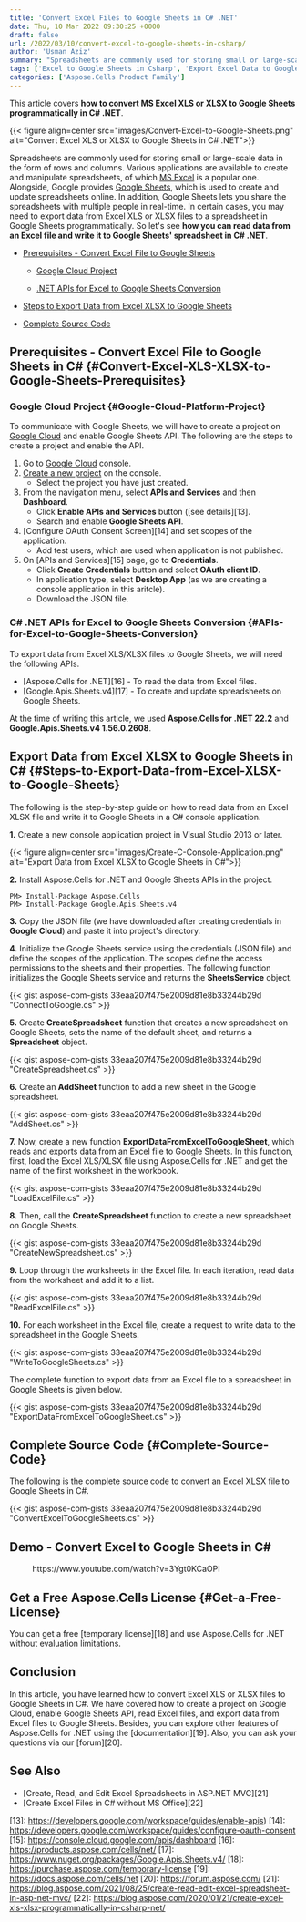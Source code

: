 ```yaml
---
title: 'Convert Excel Files to Google Sheets in C# .NET'
date: Thu, 10 Mar 2022 09:30:25 +0000
draft: false
url: /2022/03/10/convert-excel-to-google-sheets-in-csharp/
author: 'Usman Aziz'
summary: "Spreadsheets are commonly used for storing small or large-scale data in the form of rows and columns. Various applications are available to create and manipulate spreadsheets, of which [MS Excel][1] is a popular one. Alongside, Google provides [Google Sheets][2], which is used to create and update spreadsheets online. In addition, Google Sheets lets you share the spreadsheets with multiple people in real-time. In certain cases, you may need to export data from Excel XLS or XLSX files to a spreadsheet in Google Sheets programmatically. So let's see **how you can read data from an Excel file and write it to Google Sheets' spreadsheet in C# .NET**."
tags: ['Excel to Google Sheets in Csharp', 'Export Excel Data to Google Sheets in Csharp', 'XLS to Google Sheets in Csharp', 'XLSX to Google Sheets in Csharp']
categories: ['Aspose.Cells Product Family']
---
```


This article covers **how to convert MS Excel XLS or XLSX to Google Sheets programmatically in C# .NET**.



{{< figure align=center src="images/Convert-Excel-to-Google-Sheets.png" alt="Convert Excel XLS or XLSX to Google Sheets in C# .NET">}}


Spreadsheets are commonly used for storing small or large-scale data in the form of rows and columns. Various applications are available to create and manipulate spreadsheets, of which [MS Excel][3] is a popular one. Alongside, Google provides [Google Sheets][4], which is used to create and update spreadsheets online. In addition, Google Sheets lets you share the spreadsheets with multiple people in real-time. In certain cases, you may need to export data from Excel XLS or XLSX files to a spreadsheet in Google Sheets programmatically. So let's see **how you can read data from an Excel file and write it to Google Sheets' spreadsheet in C# .NET**.

*   [Prerequisites - Convert Excel File to Google Sheets][5]
    
    *   [Google Cloud Project][6]
    
    *   [.NET APIs for Excel to Google Sheets Conversion][7]
*   [Steps to Export Data from Excel XLSX to Google Sheets][8]
*   [Complete Source Code][9]

## Prerequisites - Convert Excel File to Google Sheets in C# {#Convert-Excel-XLS-XLSX-to-Google-Sheets-Prerequisites}

### Google Cloud Project {#Google-Cloud-Platform-Project}

To communicate with Google Sheets, we will have to create a project on [Google Cloud][10] and enable Google Sheets API. The following are the steps to create a project and enable the API.

1.  Go to [Google Cloud][11] console.
2.  [Create a new project][12] on the console.
    *   Select the project you have just created.
3.  From the navigation menu, select **APIs and Services** and then **Dashboard**.
    *   Click **Enable APIs and Services** button ([see details][13].
    *   Search and enable **Google Sheets API**.
4.  [Configure OAuth Consent Screen][14] and set scopes of the application.
    *   Add test users, which are used when application is not published.
5.  On [APIs and Services][15] page, go to **Credentials**.
    *   Click **Create Credentials** button and select **OAuth client ID**.
    *   In application type, select **Desktop App** (as we are creating a console application in this aritcle).
    *   Download the JSON file.

### C# .NET APIs for Excel to Google Sheets Conversion {#APIs-for-Excel-to-Google-Sheets-Conversion}

To export data from Excel XLS/XLSX files to Google Sheets, we will need the following APIs.

*   [Aspose.Cells for .NET][16] - To read the data from Excel files.
*   [Google.Apis.Sheets.v4][17] - To create and update spreadsheets on Google Sheets.

At the time of writing this article, we used **Aspose.Cells for .NET 22.2** and **Google.Apis.Sheets.v4 1.56.0.2608**.

## Export Data from Excel XLSX to Google Sheets in C# {#Steps-to-Export-Data-from-Excel-XLSX-to-Google-Sheets}

The following is the step-by-step guide on how to read data from an Excel XLSX file and write it to Google Sheets in a C# console application.

**1\.** Create a new console application project in Visual Studio 2013 or later.



{{< figure align=center src="images/Create-C-Console-Application.png" alt="Export Data from Excel XLSX to Google Sheets in C#">}}


**2\.** Install Aspose.Cells for .NET and Google Sheets APIs in the project.

```
PM> Install-Package Aspose.Cells
PM> Install-Package Google.Apis.Sheets.v4
```

**3\.** Copy the JSON file (we have downloaded after creating credentials in **Google Cloud**) and paste it into project's directory.

**4.** Initialize the Google Sheets service using the credentials (JSON file) and define the scopes of the application. The scopes define the access permissions to the sheets and their properties. The following function initializes the Google Sheets service and returns the **SheetsService** object.

{{< gist aspose-com-gists 33eaa207f475e2009d81e8b33244b29d "ConnectToGoogle.cs" >}}

**5\.** Create **CreateSpreadsheet** function that creates a new spreadsheet on Google Sheets, sets the name of the default sheet, and returns a **Spreadsheet** object.

{{< gist aspose-com-gists 33eaa207f475e2009d81e8b33244b29d "CreateSpreadsheet.cs" >}}

**6.** Create an **AddSheet** function to add a new sheet in the Google spreadsheet.

{{< gist aspose-com-gists 33eaa207f475e2009d81e8b33244b29d "AddSheet.cs" >}}

**7\.** Now, create a new function **ExportDataFromExcelToGoogleSheet**, which reads and exports data from an Excel file to Google Sheets. In this function, first, load the Excel XLS/XLSX file using Aspose.Cells for .NET and get the name of the first worksheet in the workbook.

{{< gist aspose-com-gists 33eaa207f475e2009d81e8b33244b29d "LoadExcelFile.cs" >}}

**8.** Then, call the **CreateSpreadsheet** function to create a new spreadsheet on Google Sheets.

{{< gist aspose-com-gists 33eaa207f475e2009d81e8b33244b29d "CreateNewSpreadsheet.cs" >}}

**9\.** Loop through the worksheets in the Excel file. In each iteration, read data from the worksheet and add it to a list.

{{< gist aspose-com-gists 33eaa207f475e2009d81e8b33244b29d "ReadExcelFile.cs" >}}

**10\.** For each worksheet in the Excel file, create a request to write data to the spreadsheet in the Google Sheets.

{{< gist aspose-com-gists 33eaa207f475e2009d81e8b33244b29d "WriteToGoogleSheets.cs" >}}

The complete function to export data from an Excel file to a spreadsheet in Google Sheets is given below.

{{< gist aspose-com-gists 33eaa207f475e2009d81e8b33244b29d "ExportDataFromExcelToGoogleSheet.cs" >}}

## Complete Source Code {#Complete-Source-Code}

The following is the complete source code to convert an Excel XLSX file to Google Sheets in C#.

{{< gist aspose-com-gists 33eaa207f475e2009d81e8b33244b29d "ConvertExcelToGoogleSheets.cs" >}}

## Demo - Convert Excel to Google Sheets in C#

<figure class="wp-block-embed is-type-video is-provider-youtube wp-block-embed-youtube wp-embed-aspect-16-9 wp-has-aspect-ratio"><div class="wp-block-embed__wrapper">https://www.youtube.com/watch?v=3Ygt0KCaOPI</div></figure>

## Get a Free Aspose.Cells License {#Get-a-Free-License}

You can get a free [temporary license][18] and use Aspose.Cells for .NET without evaluation limitations.

## Conclusion

In this article, you have learned how to convert Excel XLS or XLSX files to Google Sheets in C#. We have covered how to create a project on Google Cloud, enable Google Sheets API, read Excel files, and export data from Excel files to Google Sheets. Besides, you can explore other features of Aspose.Cells for .NET using the [documentation][19]. Also, you can ask your questions via our [forum][20].

## See Also

*   [Create, Read, and Edit Excel Spreadsheets in ASP.NET MVC][21]
*   [Create Excel Files in C# without MS Office][22]




[1]: https://www.microsoft.com/en-ww/microsoft-365/excel
[2]: https://www.google.com/sheets/about/
[3]: https://en.wikipedia.org/wiki/Microsoft_Excel
[4]: https://en.wikipedia.org/wiki/Google_Sheets
[5]: #Convert-Excel-XLS-XLSX-to-Google-Sheets-Prerequisites
[6]: #Google-Cloud-Platform-Project
[7]: #APIs-for-Excel-to-Google-Sheets-Conversion
[8]: #Steps-to-Export-Data-from-Excel-XLSX-to-Google-Sheets
[9]: #Complete-Source-Code
[10]: https://console.cloud.google.com/home/dashboard
[11]: https://console.cloud.google.com/home/dashboard
[12]: https://developers.google.com/workspace/guides/create-project
[13]: https://developers.google.com/workspace/guides/enable-apis)
[14]: https://developers.google.com/workspace/guides/configure-oauth-consent
[15]: https://console.cloud.google.com/apis/dashboard
[16]: https://products.aspose.com/cells/net/
[17]: https://www.nuget.org/packages/Google.Apis.Sheets.v4/
[18]: https://purchase.aspose.com/temporary-license
[19]: https://docs.aspose.com/cells/net
[20]: https://forum.aspose.com/
[21]: https://blog.aspose.com/2021/08/25/create-read-edit-excel-spreadsheet-in-asp-net-mvc/
[22]: https://blog.aspose.com/2020/01/21/create-excel-xls-xlsx-programmatically-in-csharp-net/





